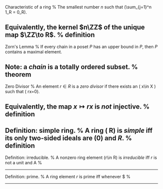 Characteristic of a ring
%
The smallest number $n$ such that \(\sum_{j=1}^n 1_R = 0_R\).

Equivalently, the kernel $n\ZZ$ of the unique map $\ZZ\to R$.
%
definition
---

Zorn's Lemma
%
If every chain in a poset $P$ has an upper bound in $P$, then $P$ contains a maximal element.

Note: a *chain* is a totally ordered subset.
%
theorem
---

Zero Divisor
%
An element $r\in R$ is a *zero divisor* if there exists an \( x\in X \) such that \( rx=0\).

Equivalently, the map $x\mapsto rx$ is *not* injective.
%
definition
---

Definition: simple ring.
%
A ring \( R\) is *simple* iff its only two-sided ideals are $(0)$ and $R$.
%
definition
---

Definition: irreducible.
%
A nonzero ring element \(r\in R\) is *irreducible* iff $r$ is not a unit and A
%

---


Definition: prime.
%
A ring element $r$ is prime iff whenever $
%

---


